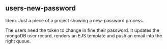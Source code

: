 ## users-new-password

Idem. Just a piece of a project showing a new-password process.

The users need the token to change in fine their password. It updates the mongoDB user record, renders an EJS template and push an email into the right queue.
